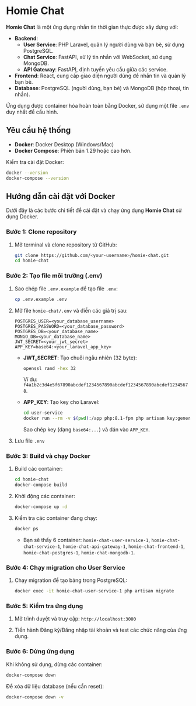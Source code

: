 # Homie Chat

**Homie Chat** là một ứng dụng nhắn tin thời gian thực được xây dựng với:

- **Backend**:
  - **User Service**: PHP Laravel, quản lý người dùng và bạn bè, sử dụng PostgreSQL.
  - **Chat Service**: FastAPI, xử lý tin nhắn với WebSocket, sử dụng MongoDB.
  - **API Gateway**: FastAPI, định tuyến yêu cầu giữa các service.
- **Frontend**: React, cung cấp giao diện người dùng để nhắn tin và quản lý bạn bè.
- **Database**: PostgreSQL (người dùng, bạn bè) và MongoDB (hộp thoại, tin nhắn).

Ứng dụng được container hóa hoàn toàn bằng Docker, sử dụng một file `.env` duy nhất để cấu hình.

## Yêu cầu hệ thống
- **Docker**: Docker Desktop (Windows/Mac)
- **Docker Compose**: Phiên bản 1.29 hoặc cao hơn.

Kiểm tra cài đặt Docker:
```bash
docker --version
docker-compose --version
```

## Hướng dẫn cài đặt với Docker

Dưới đây là các bước chi tiết để cài đặt và chạy ứng dụng **Homie Chat** sử dụng Docker.

### Bước 1: Clone repository
1. Mở terminal và clone repository từ GitHub:
   ```bash
   git clone https://github.com/<your-username>/homie-chat.git
   cd homie-chat
   ```

### Bước 2: Tạo file môi trường (.env)
1. Sao chép file `.env.example` để tạo file `.env`:
   ```bash
   cp .env.example .env
   ```

2. Mở file `homie-chat/.env` và điền các giá trị sau:
   ```text
   POSTGRES_USER=<your_database_username>
   POSTGRES_PASSWORD=<your_database_password>
   POSTGRES_DB=<your_database_name>
   MONGO_DB=<your_database_name>
   JWT_SECRET=<your_jwt_secret>
   APP_KEY=base64:<your_laravel_app_key>
   ```

   - **JWT_SECRET**: Tạo chuỗi ngẫu nhiên (32 byte):
     ```bash
     openssl rand -hex 32
     ```
     Ví dụ: `f4a1b2c3d4e5f67890abcdef1234567890abcdef1234567890abcdef12345678`.

   - **APP_KEY**: Tạo key cho Laravel:
     ```bash
     cd user-service
     docker run --rm -v $(pwd):/app php:8.1-fpm php artisan key:generate --show
     ```
     Sao chép key (dạng `base64:...`) và dán vào `APP_KEY`.

3. Lưu file `.env`

### Bước 3: Build và chạy Docker
1. Build các container:
   ```bash
   cd homie-chat
   docker-compose build
   ```

2. Khởi động các container:
   ```bash
   docker-compose up -d
   ```

3. Kiểm tra các container đang chạy:
   ```bash
   docker ps
   ```
   - Bạn sẽ thấy 6 container: `homie-chat-user-service-1`, `homie-chat-chat-service-1`, `homie-chat-api-gateway-1`, `homie-chat-frontend-1`, `homie-chat-postgres-1`, `homie-chat-mongodb-1`.

### Bước 4: Chạy migration cho User Service
1. Chạy migration để tạo bảng trong PostgreSQL:
   ```bash
   docker exec -it homie-chat-user-service-1 php artisan migrate
   ```

### Bước 5: Kiểm tra ứng dụng
1. Mở trình duyệt và truy cập: `http://localhost:3000`

2. Tiến hành Đăng ký/Đăng nhập tài khoản và test các chức năng của ứng dụng.

### Bước 6: Dừng ứng dụng
Khi không sử dụng, dừng các container:
```bash
docker-compose down
```

Để xóa dữ liệu database (nếu cần reset):
```bash
docker-compose down -v
```
